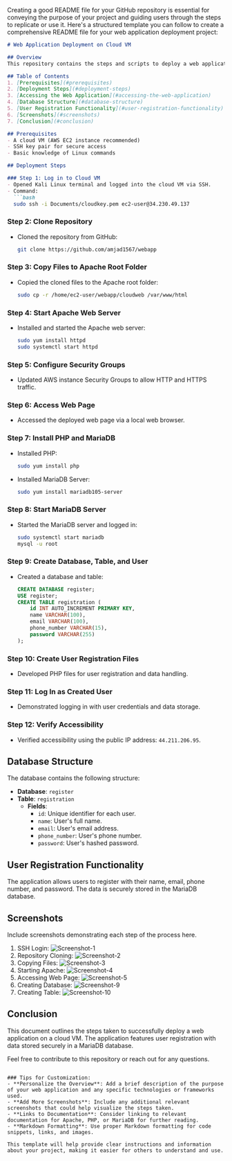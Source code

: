Creating a good README file for your GitHub repository is essential for conveying the purpose of your project and guiding users through the steps to replicate or use it. Here's a structured template you can follow to create a comprehensive README file for your web application deployment project:

```markdown
# Web Application Deployment on Cloud VM

## Overview
This repository contains the steps and scripts to deploy a web application on a cloud Virtual Machine (VM) using Apache, PHP, and MariaDB. It includes the configuration of the server, database setup, and user registration functionality.

## Table of Contents
1. [Prerequisites](#prerequisites)
2. [Deployment Steps](#deployment-steps)
3. [Accessing the Web Application](#accessing-the-web-application)
4. [Database Structure](#database-structure)
5. [User Registration Functionality](#user-registration-functionality)
6. [Screenshots](#screenshots)
7. [Conclusion](#conclusion)

## Prerequisites
- A cloud VM (AWS EC2 instance recommended)
- SSH key pair for secure access
- Basic knowledge of Linux commands

## Deployment Steps

### Step 1: Log in to Cloud VM
- Opened Kali Linux terminal and logged into the cloud VM via SSH.
- Command:
  ```bash
  sudo ssh -i Documents/cloudkey.pem ec2-user@34.230.49.137
  ```

### Step 2: Clone Repository
- Cloned the repository from GitHub:
  ```bash
  git clone https://github.com/amjad1567/webapp
  ```

### Step 3: Copy Files to Apache Root Folder
- Copied the cloned files to the Apache root folder:
  ```bash
  sudo cp -r /home/ec2-user/webapp/cloudweb /var/www/html
  ```

### Step 4: Start Apache Web Server
- Installed and started the Apache web server:
  ```bash
  sudo yum install httpd
  sudo systemctl start httpd
  ```

### Step 5: Configure Security Groups
- Updated AWS instance Security Groups to allow HTTP and HTTPS traffic.

### Step 6: Access Web Page
- Accessed the deployed web page via a local web browser.

### Step 7: Install PHP and MariaDB
- Installed PHP:
  ```bash
  sudo yum install php
  ```
- Installed MariaDB Server:
  ```bash
  sudo yum install mariadb105-server
  ```

### Step 8: Start MariaDB Server
- Started the MariaDB server and logged in:
  ```bash
  sudo systemctl start mariadb
  mysql -u root
  ```

### Step 9: Create Database, Table, and User
- Created a database and table:
  ```sql
  CREATE DATABASE register;
  USE register;
  CREATE TABLE registration (
      id INT AUTO_INCREMENT PRIMARY KEY,
      name VARCHAR(100),
      email VARCHAR(100),
      phone_number VARCHAR(15),
      password VARCHAR(255)
  );
  ```

### Step 10: Create User Registration Files
- Developed PHP files for user registration and data handling.

### Step 11: Log In as Created User
- Demonstrated logging in with user credentials and data storage.

### Step 12: Verify Accessibility
- Verified accessibility using the public IP address: `44.211.206.95`.

## Database Structure
The database contains the following structure:

- **Database**: `register`
- **Table**: `registration`
  - **Fields**:
    - `id`: Unique identifier for each user.
    - `name`: User's full name.
    - `email`: User's email address.
    - `phone_number`: User's phone number.
    - `password`: User's hashed password.

## User Registration Functionality
The application allows users to register with their name, email, phone number, and password. The data is securely stored in the MariaDB database.

## Screenshots
Include screenshots demonstrating each step of the process here.

1. SSH Login: ![Screenshot-1](Screenshot-1(ssh).png)
2. Repository Cloning: ![Screenshot-2](Screenshot-2(clone).png)
3. Copying Files: ![Screenshot-3](Screenshot-3(copy).png)
4. Starting Apache: ![Screenshot-4](Screenshot-4(httpd).png)
5. Accessing Web Page: ![Screenshot-5](Screenshot-5(webpage).png)
6. Creating Database: ![Screenshot-9](Screenshot-9(create_db).png)
7. Creating Table: ![Screenshot-10](Screenshot-10(table).png)

## Conclusion
This document outlines the steps taken to successfully deploy a web application on a cloud VM. The application features user registration with data stored securely in a MariaDB database.

Feel free to contribute to this repository or reach out for any questions.
```

### Tips for Customization:
- **Personalize the Overview**: Add a brief description of the purpose of your web application and any specific technologies or frameworks used.
- **Add More Screenshots**: Include any additional relevant screenshots that could help visualize the steps taken.
- **Links to Documentation**: Consider linking to relevant documentation for Apache, PHP, or MariaDB for further reading.
- **Markdown Formatting**: Use proper Markdown formatting for code snippets, links, and images.

This template will help provide clear instructions and information about your project, making it easier for others to understand and use.
